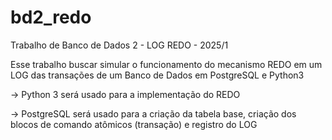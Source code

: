 # bd2_redo
Trabalho de Banco de Dados 2 - LOG REDO - 2025/1

Esse trabalho buscar simular o funcionamento do mecanismo REDO em um LOG das transações de um Banco de Dados em PostgreSQL e Python3

-> Python 3 será usado para a implementação do REDO

-> PostgreSQL será usado para a criação da tabela base, criação dos blocos de comando atômicos (transação) e registro do LOG
